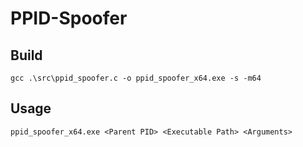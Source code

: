 # PPID-Spoofer
 
## Build
```
gcc .\src\ppid_spoofer.c -o ppid_spoofer_x64.exe -s -m64
```

## Usage
```
ppid_spoofer_x64.exe <Parent PID> <Executable Path> <Arguments>
```